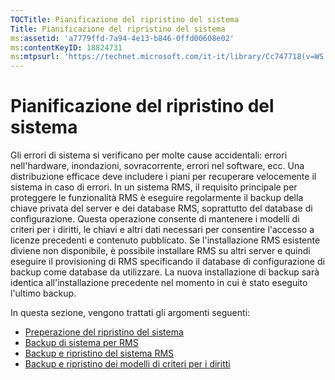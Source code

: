 ```yaml
---
TOCTitle: Pianificazione del ripristino del sistema
Title: Pianificazione del ripristino del sistema
ms:assetid: 'a7779ffd-7a94-4e13-b846-0ffd00608e02'
ms:contentKeyID: 18824731
ms:mtpsurl: 'https://technet.microsoft.com/it-it/library/Cc747718(v=WS.10)'
---
```


Pianificazione del ripristino del sistema
=========================================

Gli errori di sistema si verificano per molte cause accidentali: errori nell'hardware, inondazioni, sovracorrente, errori nel software, ecc. Una distribuzione efficace deve includere i piani per recuperare velocemente il sistema in caso di errori. In un sistema RMS, il requisito principale per proteggere le funzionalità RMS è eseguire regolarmente il backup della chiave privata del server e dei database RMS, soprattutto del database di configurazione. Questa operazione consente di mantenere i modelli di criteri per i diritti, le chiavi e altri dati necessari per consentire l'accesso a licenze precedenti e contenuto pubblicato. Se l'installazione RMS esistente diviene non disponibile, è possibile installare RMS su altri server e quindi eseguire il provisioning di RMS specificando il database di configurazione di backup come database da utilizzare. La nuova installazione di backup sarà identica all'installazione precedente nel momento in cui è stato eseguito l'ultimo backup.

In questa sezione, vengono trattati gli argomenti seguenti:

-   [Preperazione del ripristino del sistema](https://technet.microsoft.com/885c047f-1e3b-4bf5-8248-3a4505759cbb)
-   [Backup di sistema per RMS](https://technet.microsoft.com/c29894da-ee00-428c-8d48-80d8e5a83678)
-   [Backup e ripristino del sistema RMS](https://technet.microsoft.com/c11f3ac1-e512-402b-bf13-9ff21f5fe745)
-   [Backup e ripristino dei modelli di criteri per i diritti](https://technet.microsoft.com/a6ed3328-4128-45e8-9236-3de484b460de)
